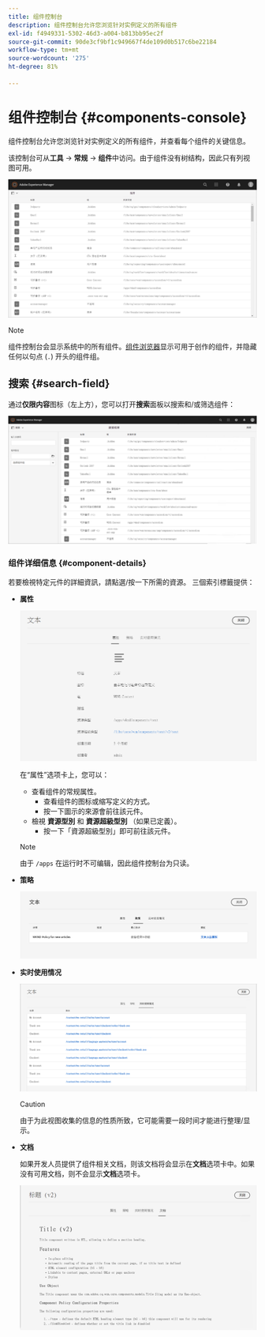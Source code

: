 ```yaml
---
title: 组件控制台
description: 组件控制台允许您浏览针对实例定义的所有组件
exl-id: f4949331-5302-46d3-a004-b813bb95ec2f
source-git-commit: 90de3cf9bf1c949667f4de109d0b517c6be22184
workflow-type: tm+mt
source-wordcount: '275'
ht-degree: 81%

---
```


# 组件控制台 {#components-console}

组件控制台允许您浏览针对实例定义的所有组件，并查看每个组件的关键信息。

该控制台可从&#x200B;**工具** -> **常规** -> **组件**&#x200B;中访问。由于组件没有树结构，因此只有列视图可用。

![组件控制台](/help/sites-cloud/authoring/assets/components-console.png)

>[!NOTE]
>
>组件控制台会显示系统中的所有组件。[组件浏览器](/help/sites-cloud/authoring/fundamentals/environment-tools.md#components-browser)显示可用于创作的组件，并隐藏任何以句点 (`.`) 开头的组件组。

## 搜索 {#search-field}

通过&#x200B;**仅限内容**&#x200B;图标（左上方），您可以打开&#x200B;**搜索**&#x200B;面板以搜索和/或筛选组件：

![在组件控制台中搜索](/help/sites-cloud/authoring/assets/components-console-search.png)

### 组件详细信息 {#component-details}

若要檢視特定元件的詳細資訊，請點選/按一下所需的資源。 三個索引標籤提供：

* **属性**

   ![组件控制台属性](/help/sites-cloud/authoring/assets/components-console-properties.png)

   在“属性”选项卡上，您可以：

   * 查看组件的常规属性。
      * 查看组件的图标或缩写定义的方式。<!-- View how the [icon or abbreviation has been defined](/help/sites-developing/components-basics.md#component-icon-in-touch-ui) for the component.-->
      * 按一下圖示的來源會前往該元件。
   * 檢視 **資源型別** 和 **資源超級型別** （如果已定義）。
      * 按一下「資源超級型別」即可前往該元件。

   >[!NOTE]
   >
   >由于 `/apps` 在运行时不可编辑，因此组件控制台为只读。

* **策略**

   ![组件控制台策略](/help/sites-cloud/authoring/assets/components-console-policies.png)

* **实时使用情况**

   ![组件的实时使用情况](/help/sites-cloud/authoring/assets/components-console-live-usage.png)

   >[!CAUTION]
   >
   >由于为此视图收集的信息的性质所致，它可能需要一段时间才能进行整理/显示。

* **文档**

   如果开发人员提供了组件相关文档，则该文档将会显示在&#x200B;**文档**&#x200B;选项卡中。如果没有可用文档，则不会显示&#x200B;**文档**&#x200B;选项卡。<!-- If the developer has provided [documentation for the component](/help/sites-developing/developing-components.md#documenting-your-component), it will appear on the **Documentation** tab. If there is no documentation available, the **Documentation** tab will not be shown.-->

   ![组件文档](/help/sites-cloud/authoring/assets/components-console-documentation.png)

